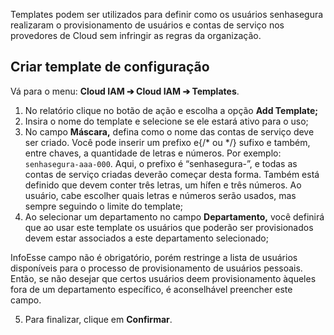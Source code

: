 Templates podem ser utilizados para definir como os usuários senhasegura realizaram o provisionamento de usuários e contas de serviço nos provedores de Cloud sem infringir as regras da organização.

## Criar template de configuração

  


Vá para o menu: **Cloud IAM ➔ Cloud IAM ➔ Templates**.

1. No relatório clique no botão de ação e escolha a opção **Add Template;**
2. Insira o nome do template e selecione se ele estará ativo para o uso;
3. No campo **Máscara,** defina como o nome das contas de serviço deve ser criado. Você pode inserir um prefixo e{/* ou */} sufixo e também, entre chaves, a quantidade de letras e números. Por exemplo: `senhasegura-aaa-000`. Aqui, o prefixo é “senhasegura\-”, e todas as contas de serviço criadas deverão começar desta forma. Também está definido que devem conter três letras, um hífen e três números. Ao usuário, cabe escolher quais letras e números serão usados, mas sempre seguindo o limite do template;
4. Ao selecionar um departamento no campo **Departamento,** você definirá que ao usar este template os usuários que poderão ser provisionados devem estar associados a este departamento selecionado;

InfoEsse campo não é obrigatório, porém restringe a lista de usuários disponíveis para o processo de provisionamento de usuários pessoais. Então, se não desejar que certos usuários deem provisionamento àqueles fora de um departamento específico, é aconselhável preencher este campo.

5. Para finalizar, clique em **Confirmar**.
